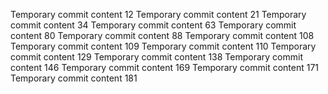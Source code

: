 Temporary commit content 12
Temporary commit content 21
Temporary commit content 34
Temporary commit content 63
Temporary commit content 80
Temporary commit content 88
Temporary commit content 108
Temporary commit content 109
Temporary commit content 110
Temporary commit content 129
Temporary commit content 138
Temporary commit content 146
Temporary commit content 169
Temporary commit content 171
Temporary commit content 181
